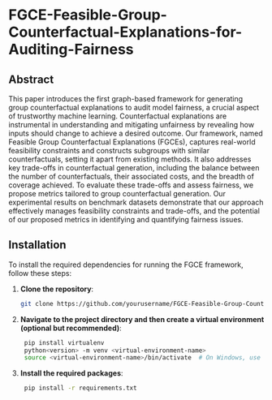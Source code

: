# FGCE-Feasible-Group-Counterfactual-Explanations-for-Auditing-Fairness
## Abstract

This paper introduces the first graph-based framework for generating group counterfactual explanations
to audit model fairness, a crucial aspect of trustworthy machine learning. Counterfactual explanations are instrumental in understanding and mitigating unfairness by revealing how inputs should change to achieve a desired outcome. Our framework, named Feasible Group Counterfactual Explanations (FGCEs), captures real-world feasibility constraints and constructs subgroups with similar counterfactuals, setting it apart from existing methods. It also addresses key trade-offs in counterfactual generation, including the balance between the number of counterfactuals, their associated costs, and the breadth of coverage achieved. To evaluate these trade-offs and assess fairness, we propose metrics tailored to group counterfactual generation. 
Our experimental results on benchmark datasets demonstrate that our approach effectively manages feasibility constraints and trade-offs, and the potential of our proposed metrics in identifying and quantifying fairness issues.

## Installation

To install the required dependencies for running the FGCE framework, follow these steps:

1. **Clone the repository**:
   ```bash
   git clone https://github.com/yourusername/FGCE-Feasible-Group-Counterfactual-Explanations-for-Auditing-Fairness.git

2. **Navigate to the project directory and then create a virtual environment (optional but recommended)**:
   ```bash
    pip install virtualenv
    python<version> -m venv <virtual-environment-name>
    source <virtual-environment-name>/bin/activate  # On Windows, use `<virtual-environment-name>\Scripts\activate`

3. **Install the required packages**:
   ```bash
    pip install -r requirements.txt
